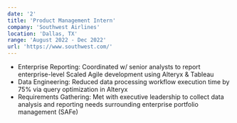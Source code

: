 ```yaml
---
date: '2'
title: 'Product Management Intern'
company: 'Southwest Airlines'
location: 'Dallas, TX'
range: 'August 2022 - Dec 2022'
url: 'https://www.southwest.com/'
---
```


- Enterprise Reporting: Coordinated w/ senior analysts to report enterprise-level Scaled Agile development using Alteryx & Tableau
- Data Engineering: Reduced data processing workflow execution time by 75% via query optimization in Alteryx
- Requirements Gathering: Met with executive leadership to collect data analysis and reporting needs surrounding enterprise portfolio management (SAFe)
